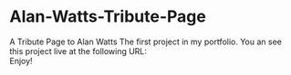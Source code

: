 # Alan-Watts-Tribute-Page
A Tribute Page to Alan Watts
The first project in my portfolio.
You an see this project live at the following URL:  
Enjoy!
